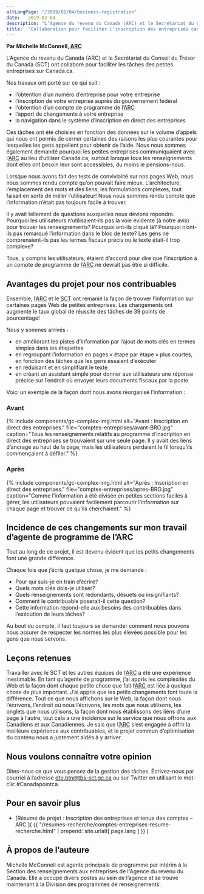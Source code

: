 ```yaml
---
altLangPage: "/2019/02/04/business-registration"
date:   2019-02-04
description: "L’Agence du revenu du Canada (ARC) et le Secrétariat du Conseil du Trésor du Canada (SCT) ont collaboré pour faciliter les tâches des petites entreprises sur Canada.ca. Ces tâches ont été choisies en fonction des données sur le volume d’appels qui nous ont permis de cerner certaines des raisons les plus courantes pour lesquelles les gens appellent pour obtenir de l’aide."
title:  "Collaboration pour faciliter l’inscription des entreprises canadiennes"
---
```


**Par Michelle McConnell, <abbr title="Agence du revenu du Canada">ARC</abbr>**

L’Agence du revenu du Canada (ARC) et le Secrétariat du Conseil du Trésor du Canada (SCT) ont collaboré pour faciliter les tâches des petites entreprises sur Canada.ca.

Nos travaux ont porté sur ce qui suit&nbsp;:

* l’obtention d’un numéro d’entreprise pour votre entreprise
* l’inscription de votre entreprise auprès du gouvernement fédéral
* l’obtention d’un compte de programme de l’<abbr title="Agence du revenu du Canada">ARC</abbr>
* l’apport de changements à votre entreprise
* la navigation dans le système d’inscription en direct des entreprises

Ces tâches ont été choisies en fonction des données sur le volume d’appels qui nous ont permis de cerner certaines des raisons les plus courantes pour lesquelles les gens appellent pour obtenir de l’aide. Nous nous sommes également demandé pourquoi les petites entreprises communiquaient avec l’<abbr title="Agence du revenu du Canada">ARC</abbr> au lieu d’utiliser Canada.ca, surtout lorsque tous les renseignements dont elles ont besoin leur sont accessibles, du moins le pensions-nous.

Lorsque nous avons fait des tests de convivialité sur nos pages Web, nous nous sommes rendu compte qu’on pouvait faire mieux. L’architecture, l’emplacement des mots et des liens, les formulations complexes, tout faisait en sorte de mêler l’utilisateur! Nous nous sommes rendu compte que l’information n’était pas toujours facile à trouver.

Il y avait tellement de questions auxquelles nous devions répondre. Pourquoi les utilisateurs n’utilisaient-ils pas la voie évidente (à notre avis) pour trouver les renseignements? Pourquoi ont-ils cliqué là? Pourquoi n’ont-ils pas remarqué l’information dans le bloc de texte? Les gens ne comprenaient-ils pas les termes fiscaux précis ou le texte était-il trop complexe?

Tous, y compris les utilisateurs, étaient d’accord pour dire que l’inscription à un compte de programme de l’<abbr title="Agence du revenu du Canada">ARC</abbr> ne devrait pas être si difficile.

## Avantages du projet pour nos contribuables

Ensemble, l’<abbr title="Agence du revenu du Canada">ARC</abbr> et le <abbr title="Secrétariat du Conseil du Trésor du Canada">SCT</abbr> ont remanié la façon de trouver l’information sur certaines pages Web de petites entreprises. Les changements ont augmenté le taux global de réussite des tâches de 39 points de pourcentage!

Nous y sommes arrivés&nbsp;:

* en améliorant les pistes d’information par l’ajout de mots clés en termes simples dans les étiquettes
* en regroupant l’information en pages «&nbsp;étape par étape&nbsp;» plus courtes, en fonction des tâches que les gens essaient d’exécuter
* en réduisant et en simplifiant le texte
* en créant un assistant simple pour donner aux utilisateurs une réponse précise sur l’endroit où envoyer leurs documents fiscaux par la poste

Voici un exemple de la façon dont nous avons réorganisé l’information&nbsp;:

### Avant

{% include components/gc-complex-img.html
   alt="Avant&nbsp;: Inscription en direct des entreprises."
   file="comptes-entreprises/avant-BRO.jpg"
   caption="Tous les renseignements relatifs au programme d’inscription en direct des entreprises se trouvaient sur une seule page. Il y avait des liens d’ancrage au haut de la page, mais les utilisateurs perdaient le fil lorsqu’ils commençaient à défiler."
%}

### Après
{% include components/gc-complex-img.html
   alt="Après&nbsp;: Inscription en direct des entreprises."
   file="comptes-entreprises/apres-BRO.jpg"
   caption="Comme l’information a été divisée en petites sections faciles à gérer, les utilisateurs pouvaient facilement parcourir l’information sur chaque page et trouver ce qu’ils cherchaient."
%}

## Incidence de ces changements sur mon travail d’agente de programme de l’ARC

Tout au long de ce projet, il est devenu évident que les petits changements font une grande différence.

Chaque fois que j’écris quelque chose, je me demande&nbsp;:
* Pour qui suis-je en train d’écrire?
* Quels mots clés dois-je utiliser?
* Quels renseignements sont redondants, désuets ou insignifiants?
* Comment le contribuable poserait-il cette question?
* Cette information répond-elle aux besoins des contribuables dans l’exécution de leurs tâches?

Au bout du compte, il faut toujours se demander comment nous pouvons nous assurer de respecter les normes les plus élevées possible pour les gens que nous servons.

## Leçons retenues

Travailler avec le SCT et les autres équipes de l’<abbr title="Agence du revenu du Canada">ARC</abbr> a été une expérience inestimable. En tant qu’agente de programme, j’ai appris les complexités du Web et la façon dont chaque petite chose que fait l’<abbr title="Agence du revenu du Canada">ARC</abbr> est liée à quelque chose de plus important. J’ai appris que les petits changements font toute la différence. Tout ce que nous affichons sur le Web, la façon dont nous l’écrivons, l’endroit où nous l’écrivons, les mots que nous utilisons, les onglets que nous utilisons, la façon dont nous établissons des liens d’une page à l’autre, tout cela a une incidence sur le service que nous offrons aux Canadiens et aux Canadiennes.
Je sais que l’<abbr title="Agence du revenu du Canada">ARC</abbr> s’est engagée à offrir la meilleure expérience aux contribuables, et le projet commun d’optimisation du contenu nous a justement aidés à y arriver.

## Nous voulons connaître votre opinion

Dites-nous ce que vous pensez de la gestion des tâches. Écrivez-nous par courriel à l’adresse [dto.btn@tbs-sct.gc.ca](mailto:dto.btn@tbs-sct.gc.ca) ou sur Twitter en utilisant le mot-clic #Canadapointca.

## Pour en savoir plus

* [Résumé de projet&nbsp;: Inscription des entreprises et tenue des comptes – ARC ]( {{ "/resumes-recherche/comptes-entreprises-resume-recherche.html" | prepend: site.urlalt[ page.lang ] }} )

## À propos de l’auteure

Michelle McConnell est agente principale de programme par intérim à la Section des renseignements aux entreprises de l'Agence du revenu du Canada. Elle a occupé divers postes au sein de l’agence et se trouve maintenant à la Division des programmes de renseignements.
